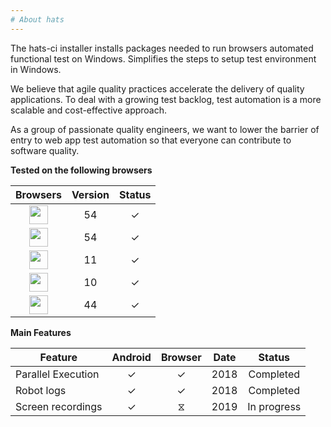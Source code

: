 ```yaml
---
# About hats
---
```

The hats-ci installer installs packages needed to run browsers automated functional test on Windows. Simplifies the steps to setup test environment in Windows.

We believe that agile quality practices accelerate the delivery of quality applications. To deal with a growing test backlog, test automation is a more scalable and cost-effective approach.

As a group of passionate quality engineers, we want to lower the barrier of entry to web app test automation so that everyone can contribute to software quality.

**Tested on the following browsers**

| Browsers                                                    | Version  | Status  | 
| :---------------------------------------------------------: |:--------:|:------: |
| <img src="https://imgur.com/863k356.png" width="30">        |    54    |    ✓    | 
| <img src="https://imgur.com/TXdtHM6.png" width="30">        |    54    |    ✓    | 
| <img src="https://imgur.com/SoY4fY8.png" width="30">        |    11    |    ✓    | 
| <img src="https://imgur.com/ZNOsXLB.png" width="30">        |    10    |    ✓    | 
| <img src="https://imgur.com/CZvGPpG.png" width="30">        |    44    |    ✓    | 

**Main Features**

| Feature                 | Android | Browser | Date |  Status  |
| ----------------------- |:-------:|:------: |:----:|:---------:|
| Parallel Execution      |    ✓    |    ✓    | 2018 |Completed |
| Robot logs              |    ✓    |    ✓    | 2018 |Completed |
| Screen recordings       |    ✓    |    ⧖   | 2019  |In progress |
